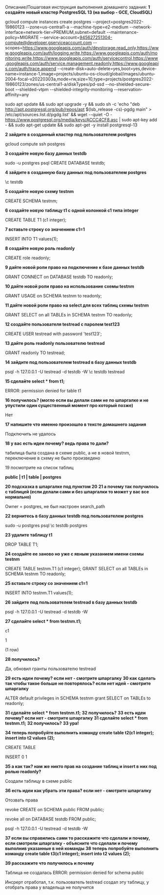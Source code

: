 Описание/Пошаговая инструкция выполнения домашнего задания:
**1 создайте новый кластер PostgresSQL 13 (на выбор - GCE, CloudSQL)**

gcloud compute instances create postgres --project=postgres2022-19860123 --zone=us-central1-a --machine-type=e2-medium --network-interface=network-tier=PREMIUM,subnet=default --maintenance-policy=MIGRATE --service-account=945627251304-compute@developer.gserviceaccount.com --scopes=https://www.googleapis.com/auth/devstorage.read_only,https://www.googleapis.com/auth/logging.write,https://www.googleapis.com/auth/monitoring.write,https://www.googleapis.com/auth/servicecontrol,https://www.googleapis.com/auth/service.management.readonly,https://www.googleapis.com/auth/trace.append --create-disk=auto-delete=yes,boot=yes,device-name=instance-1,image=projects/ubuntu-os-cloud/global/images/ubuntu-2004-focal-v20220303a,mode=rw,size=10,type=projects/postgres2022-19860123/zones/us-central1-a/diskTypes/pd-ssd --no-shielded-secure-boot --shielded-vtpm --shielded-integrity-monitoring --reservation-affinity=any

sudo apt update && sudo apt upgrade -y && sudo sh -c 'echo "deb http://apt.postgresql.org/pub/repos/apt $(lsb_release -cs)-pgdg main" > /etc/apt/sources.list.d/pgdg.list' && wget --quiet -O - https://www.postgresql.org/media/keys/ACCC4CF8.asc | sudo apt-key add - && sudo apt-get update && sudo apt-get -y install postgresql-13

**2 зайдите в созданный кластер под пользователем postgres**

gcloud compute ssh postgres

**3 создайте новую базу данных testdb**

sudo -u postgres psql
CREATE DATABASE testdb;

**4 зайдите в созданную базу данных под пользователем postgres**

\c testdb

**5 создайте новую схему testnm**

CREATE SCHEMA testnm;

**6 создайте новую таблицу t1 с одной колонкой c1 типа integer**

CREATE TABLE T1 (c1 integer);

**7 вставьте строку со значением c1=1**

INSERT INTO T1 values(1);

**8 создайте новую роль readonly**

CREATE role readonly;

**9 дайте новой роли право на подключение к базе данных testdb**

GRANT CONNECT on DATABASE testdb TO readonly;

**10 дайте новой роли право на использование схемы testnm**

GRANT USAGE on SCHEMA testnm to readonly;

**11 дайте новой роли право на select для всех таблиц схемы testnm**

GRANT SELECT on all TABLEs in SCHEMA testnm TO readonly;

**12 создайте пользователя testread с паролем test123**

CREATE USER testread with password 'test123';

**13 дайте роль readonly пользователю testread**

GRANT readonly TO testread;

**14 зайдите под пользователем testread в базу данных testdb**

psql -h 127.0.0.1 -U testread -d testdb -W
\c testdb testread

**15 сделайте select * from t1;**

ERROR:  permission denied for table t1

**16 получилось? (могло если вы делали сами не по шпаргалке и не упустили один существенный момент про который позже)**

Нет

**17 напишите что именно произошло в тексте домашнего задания**

Подключить не удалось

**18 у вас есть идеи почему? ведь права то дали?**

табилица была создана в схеме public, а не в новой testnm, переключение в схему не было произведено

19 посмотрите на список таблиц

**public | t1   | table | postgres**

**20 подсказка в шпаргалке под пунктом 20**
**21 а почему так получилось с таблицей (если делали сами и без шпаргалки то может у вас все нормально)**

Owner = postgres, не был настроен search_path

**22 вернитесь в базу данных testdb под пользователем postgres**

sudo -u postgres psql
\c testdb postgres

**23 удалите таблицу t1**

DROP TABLE T1;

**24 создайте ее заново но уже с явным указанием имени схемы testnm**

CREATE TABLE testnm.T1 (c1 integer);
GRANT SELECT on all TABLEs in SCHEMA testnm TO readonly;

**25 вставьте строку со значением c1=1**

INSERT INTO testnm.T1 values(1);

**26 зайдите под пользователем testread в базу данных testdb**

psql -h 127.0.0.1 -U testread -d testdb -W

**27 сделайте select * from testnm.t1;**
 
 c1

  1

(1 row)


**28 получилось?**

Да, обновил гранты пользователю testread

**29 есть идеи почему? если нет - смотрите шпаргалку**
**30 как сделать так чтобы такое больше не повторялось? если нет идей - смотрите шпаргалку**

ALTER default privileges in SCHEMA testnm grant SELECT on TABLEs to readonly; 

**31 сделайте select * from testnm.t1;**
**32 получилось?**
**33 есть идеи почему? если нет - смотрите шпаргалку**
**31 сделайте select * from testnm.t1;**
**32 получилось?**
**33 ура!**

**34 теперь попробуйте выполнить команду create table t2(c1 integer); insert into t2 values (2);**

CREATE TABLE

INSERT 0 1

**35 а как так? нам же никто прав на создание таблиц и insert в них под ролью readonly?**

Создали таблицу в схеме public

**36 есть идеи как убрать эти права? если нет - смотрите шпаргалку**

Отозвать права

revoke CREATE on SCHEMA public FROM public; 

revoke all on DATABASE testdb FROM public; 

psql -h 127.0.0.1 -U testread -d testdb -W

**37 если вы справились сами то расскажите что сделали и почему, если смотрели шпаргалку - объясните что сделали и почему выполнив указанные в ней команды**
**38 теперь попробуйте выполнить команду create table t3(c1 integer); insert into t2 values (2);**

**39 расскажите что получилось и почему**

Таблица не создалась
ERROR:  permission denied for schema public

Инсрерт отработал, т.к. пользователь testread создал эту таблицу, у отобрать права у владельца не получится